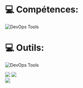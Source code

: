 
# 💻 Compétences:
<p>
  <img src="https://skillicons.dev/icons?i=html,css,javascript,typescript,angular,react,tailwind,Bootstrap" alt="DevOps Tools" />
</p>

# 💻 Outils:
<p>
  <img src="https://skillicons.dev/icons?i=git,figma,vscode" alt="DevOps Tools" />
</p>

![](https://github-readme-stats.vercel.app/api?username=RandriamihantaJudex&theme=nightowl&hide_border=false&include_all_commits=true&count_private=true)
![](https://github-readme-streak-stats.herokuapp.com/?user=RandriamihantaJudex&theme=nightowl&hide_border=false)<br/>
![](https://github-readme-stats.vercel.app/api/top-langs/?username=RandriamihantaJudex&theme=nightowl&hide_border=false&include_all_commits=true&count_private=true&layout=compact)



